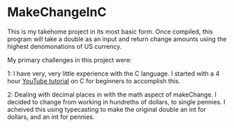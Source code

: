 # MakeChangeInC

This is my takehome project in its most basic form.
Once compiled, this program will take a double as an input and return change amounts using the highest denomonations of US currency.

My primary challenges in this project were: 

1: I have very, very little experience with the C language. I started with a 4 hour [YouTube tutorial](https://youtu.be/0Sg6QHmlFJE) on C for beginners to accomplish this. 

2: Dealing with decimal places in with the math aspect of makeChange. I decided to change from working in hundreths of dollars, to single pennies. I acheived this using typecasting to make the original double an int for dollars, and an int for pennies.






